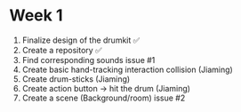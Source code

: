 # Week 1

1. Finalize design of the drumkit ✅
2. Create a repository ✅
3. Find corresponding sounds issue #1
4. Create basic hand-tracking interaction collision (Jiaming)
5. Create drum-sticks (Jiaming)
6. Create action button -> hit the drum (Jiaming)
7. Create a scene (Background/room) issue #2
